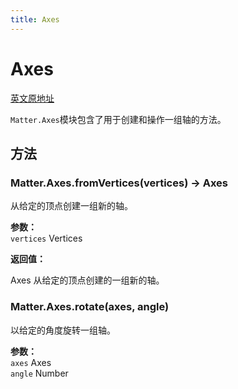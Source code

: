 ```yaml
---
title: Axes
---
```


# Axes

[英文原地址](https://brm.io/matter-js/docs/classes/Axes.html)

`Matter.Axes`模块包含了用于创建和操作一组轴的方法。

## 方法

### Matter.Axes.fromVertices(vertices) → Axes

从给定的顶点创建一组新的轴。

**参数：**    
`vertices` Vertices   

**返回值：**

Axes 从给定的顶点创建的一组新的轴。

### Matter.Axes.rotate(axes, angle)   

以给定的角度旋转一组轴。

**参数：**    
`axes` Axes  
`angle` Number